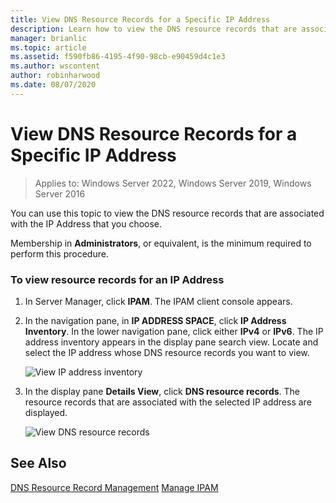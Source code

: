```yaml
---
title: View DNS Resource Records for a Specific IP Address
description: Learn how to view the DNS resource records that are associated with the IP Address that you choose.
manager: brianlic
ms.topic: article
ms.assetid: f590fb86-4195-4f90-98cb-e90459d4c1e3
ms.author: wscontent
author: robinharwood
ms.date: 08/07/2020
---
```

# View DNS Resource Records for a Specific IP Address

>Applies to: Windows Server 2022, Windows Server 2019, Windows Server 2016

You can use this topic to view the DNS resource records that are associated with the IP Address that you choose.

Membership in **Administrators**, or equivalent, is the minimum required to perform this procedure.

### To view resource records for an IP Address

1.  In Server Manager, click  **IPAM**. The IPAM client console appears.

2.  In the navigation pane, in **IP ADDRESS SPACE**, click **IP Address Inventory**. In the lower navigation pane, click either **IPv4** or **IPv6**. The IP address inventory appears in the display pane search view. Locate and select the IP address whose DNS resource records you want to view.

    ![View IP address inventory](../../media/View-DNS-Resource-Records-for-a-Specific-IP-Address/ipam_IPInventory_01.jpg)

3.  In the display pane **Details View**, click **DNS resource records**. The resource records that are associated with the selected IP address are displayed.

    ![View DNS resource records](../../media/View-DNS-Resource-Records-for-a-Specific-IP-Address/ipam_IPInventory_02.jpg)

## See Also
[DNS Resource Record Management](DNS-Resource-Record-Management.md)
[Manage IPAM](Manage-IPAM.md)



